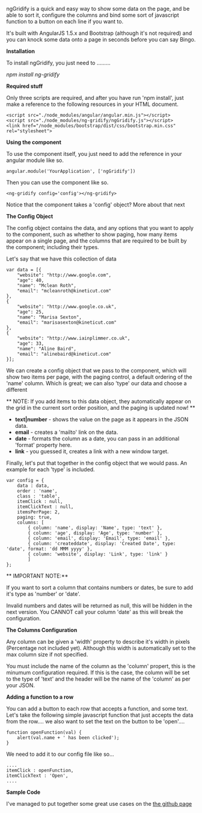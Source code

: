 ngGridify is a quick and easy way to show some data on the page, and be able to sort it, configure the columns and bind some sort of javascript function to a button on each line if you want to.

It's built with AngularJS 1.5.x and Bootstrap (although it's not required) and you can knock some data onto a page in seconds before you can say Bingo.

**Installation**

To install ngGridify, you just need to .........

_npm install ng-gridify_

**Required stuff**

Only three scripts are required, and after you have run 'npm install', just make a reference to the following resources in your HTML document.

    <script src="./node_modules/angular/angular.min.js"></script>
    <script src="./node_modules/ng-gridify/ngGridify.js"></script>
    <link href="/node_modules/bootstrap/dist/css/bootstrap.min.css" rel="stylesheet">

**Using the component**

To use the component itself, you just need to add the reference in your angular module like so.

    angular.module('YourApplication', ['ngGridify'])

Then you can use the component like so.

    <ng-gridify config='config'></ng-gridify>

Notice that the component takes a 'config' object? More about that next

**The Config Object**

The config object contains the data, and any options that you want to apply to the component, such as whether to show paging, how many items appear on a single page, and the columns that are required to be built by the component; including their types.

Let's say that we have this collection of data

    var data = [{
        "website": "http://www.google.com",
        "age": 40,
        "name": "Mclean Roth",
        "email": "mcleanroth@kineticut.com"
    },
    {
        "website": "http://www.google.co.uk",
        "age": 25,
        "name": "Marisa Sexton",
        "email": "marisasexton@kineticut.com"
    },
    {
        "website": "http://www.iainplimmer.co.uk",
        "age": 33,
        "name": "Aline Baird",
        "email": "alinebaird@kineticut.com"
    }];



We can create a config object that we pass to the component, which will show two items per page, with the paging control, a default ordering of the 'name' column. Which is great; we can also 'type' our data and choose a different

** NOTE: If you add items to this data object, they automatically appear on the grid in the current sort order position, and the paging is updated now! **

* **text|number** - shows the value on the page as it appears in the JSON data.
* **email** - creates a 'mailto' link on the data.
* **date** - formats the column as a date, you can pass in an additional 'format' property here.
* **link** - you guessed it, creates a link with a new window target. 

Finally, let's put that together in the config object that we would pass. An example for each 'type' is included.

    var config = {
        data : data,
        order : 'name', 
        class : 'table',
        itemClick : null,
        itemClickText : null,
        itemsPerPage: 2,
        paging: true,
        columns: [
            { column: 'name', display: 'Name', type: 'text' }, 
            { column: 'age', display: 'Age', type: 'number' },
            { column: 'email', display: 'Email', type: 'email' },
            { column: 'createddate', display: 'Created Date', type: 'date', format: 'dd MMM yyyy' },
            { column: 'website', display: 'Link', type: 'link' }
            ]         
    };

** IMPORTANT NOTE:** 

If you want to sort a column that contains numbers or dates, be sure to add it's type as 'number' or 'date'. 

Invalid numbers and dates will be returned as null, this will be hidden in the next version. You CANNOT call your column 'date' as this will break the configuration.
    
**The Columns Configuration**

Any column can be given a 'width' property to describe it's width in pixels (Percentage not included yet). Although this width is automatically set to the max column size if not specified.

You must include the name of the column as the 'column' propert, this is the minumum configuration required. If this is the case, the column will be set to the type of 'text' and the header will be the name of the 'column' as per your JSON. 

**Adding a function to a row**

You can add a button to each row that accepts a function, and some text. Let's take the following simple javascript function that just accepts the data from the row.... we also want to set the text on the button to be 'open'.... 

    function openFunction(val) {
        alert(val.name + ' has been clicked');
    }

We need to add it to our config file like so...

    ....
    itemClick : openFunction,
    itemClickText : 'Open',
    ....

**Sample Code**

I've managed to put together some great use cases on the [the github page](https://github.com/iainplimmer/ngGridify)